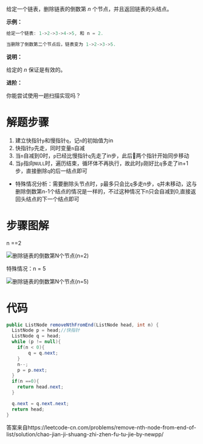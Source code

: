 给定一个链表，删除链表的倒数第 *n* 个节点，并且返回链表的头结点。

**示例：**



```java
给定一个链表: 1->2->3->4->5, 和 n = 2.

当删除了倒数第二个节点后，链表变为 1->2->3->5.
```

**说明：**

给定的 *n* 保证是有效的。

**进阶：**

你能尝试使用一趟扫描实现吗？



# 解题步骤

1. 建立快指针`p`和慢指针`q`，记`n`的初始值为in
2. 快指针`p`先走，同时变量`n`自减
3. 当`n`自减到0时，`p`已经比慢指针`q`先走了in步，此后两个指针开始同步移动
4. 当`p`指向`NULL`时，遍历结束，循环体不再执行，故此时`p`刚好比`q`多走了in+1步，直接删除`q`的后一结点即可

- 特殊情况分析：需要删除头节点时，`p`最多只会比`q`多走n步，`q`并未移动，这与删除倒数第n-1个结点的情况是一样的，不过这种情况下n只会自减到0,直接返回头结点的下一个结点即可



# 步骤图解

n ==2

![删除链表的倒数第N个节点(n=2)](https://note.youdao.com/yws/public/resource/8cf4a4b363babd373d6f69d83dad9fb3/xmlnote/EEB6D4FCB05E4A5DB791002A5082A767/25173)

特殊情况：n = 5

![删除链表的倒数第N个节点(n=5)](https://note.youdao.com/yws/public/resource/8cf4a4b363babd373d6f69d83dad9fb3/xmlnote/5312C18FF5724737B8369F7DA06C8B0D/25174)

# 代码

```java
public ListNode removeNthFromEnd(ListNode head, int n) {
  ListNode p = head;//快指针
  ListNode q = head;
  while (p != null){
    if(n < 0){
    	q = q.next;
    }
    n--;
    p = p.next;
  }
  if(n ==0){
  	return head.next;
  }

  q.next = q.next.next;
  return head;
}
```

答案来自https://leetcode-cn.com/problems/remove-nth-node-from-end-of-list/solution/chao-jian-ji-shuang-zhi-zhen-fu-tu-jie-by-newpp/

